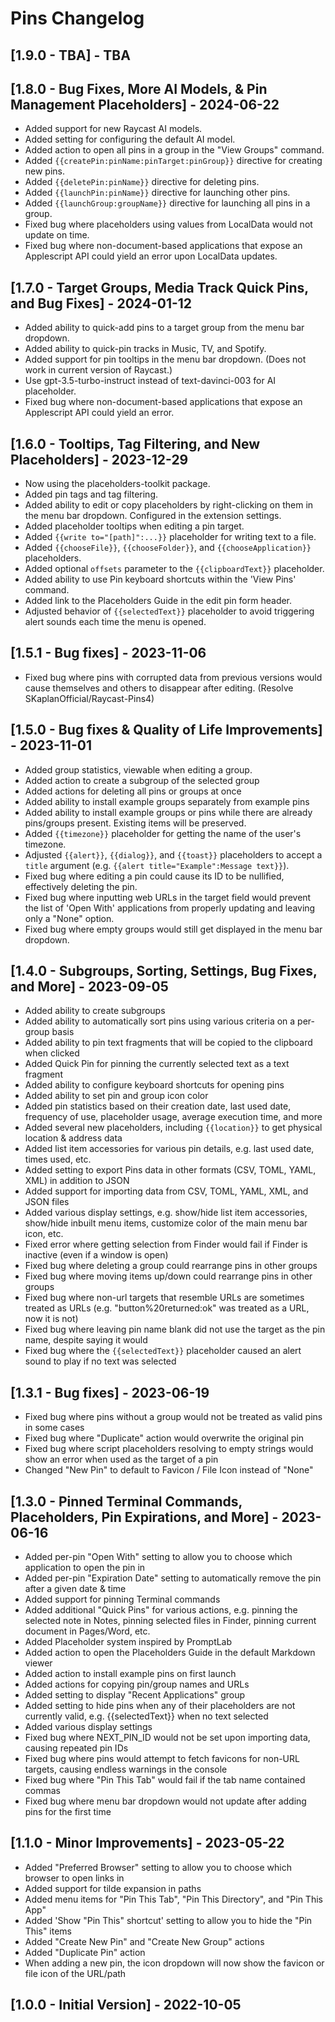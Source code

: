 # Pins Changelog

## [1.9.0 - TBA] - TBA

## [1.8.0 - Bug Fixes, More AI Models, & Pin Management Placeholders] - 2024-06-22

- Added support for new Raycast AI models.
- Added setting for configuring the default AI model.
- Added action to open all pins in a group in the "View Groups" command.
- Added `{{createPin:pinName:pinTarget:pinGroup}}` directive for creating new pins.
- Added `{{deletePin:pinName}}` directive for deleting pins.
- Added `{{launchPin:pinName}}` directive for launching other pins.
- Added `{{launchGroup:groupName}}` directive for launching all pins in a group.
- Fixed bug where placeholders using values from LocalData would not update on time.
- Fixed bug where non-document-based applications that expose an Applescript API could yield an error upon LocalData updates.

## [1.7.0 - Target Groups, Media Track Quick Pins, and Bug Fixes] - 2024-01-12

- Added ability to quick-add pins to a target group from the menu bar dropdown.
- Added ability to quick-pin tracks in Music, TV, and Spotify.
- Added support for pin tooltips in the menu bar dropdown. (Does not work in current version of Raycast.)
- Use gpt-3.5-turbo-instruct instead of text-davinci-003 for AI placeholder.
- Fixed bug where non-document-based applications that expose an Applescript API could yield an error.

## [1.6.0 - Tooltips, Tag Filtering, and New Placeholders] - 2023-12-29

- Now using the placeholders-toolkit package.
- Added pin tags and tag filtering.
- Added ability to edit or copy placeholders by right-clicking on them in the menu bar dropdown. Configured in the extension settings.
- Added placeholder tooltips when editing a pin target.
- Added `{{write to="[path]":...}}` placeholder for writing text to a file.
- Added `{{chooseFile}}`, `{{chooseFolder}}`, and `{{chooseApplication}}` placeholders.
- Added optional `offsets` parameter to the `{{clipboardText}}` placeholder.
- Added ability to use Pin keyboard shortcuts within the 'View Pins' command.
- Added link to the Placeholders Guide in the edit pin form header.
- Adjusted behavior of `{{selectedText}}` placeholder to avoid triggering alert sounds each time the menu is opened.

## [1.5.1 - Bug fixes] - 2023-11-06

- Fixed bug where pins with corrupted data from previous versions would cause themselves and others to disappear after editing. (Resolve SKaplanOfficial/Raycast-Pins4)

## [1.5.0 - Bug fixes & Quality of Life Improvements] - 2023-11-01

- Added group statistics, viewable when editing a group.
- Added action to create a subgroup of the selected group
- Added actions for deleting all pins or groups at once
- Added ability to install example groups separately from example pins
- Added ability to install example groups or pins while there are already pins/groups present. Existing items will be preserved.
- Added `{{timezone}}` placeholder for getting the name of the user's timezone.
- Adjusted `{{alert}}`, `{{dialog}}`, and `{{toast}}` placeholders to accept a `title` argument (e.g. `{{alert title="Example":Message text}}`).
- Fixed bug where editing a pin could cause its ID to be nullified, effectively deleting the pin.
- Fixed bug where inputting web URLs in the target field would prevent the list of 'Open With' applications from properly updating and leaving only a "None" option.
- Fixed bug where empty groups would still get displayed in the menu bar dropdown.

## [1.4.0 - Subgroups, Sorting, Settings, Bug Fixes, and More] - 2023-09-05

- Added ability to create subgroups
- Added ability to automatically sort pins using various criteria on a per-group basis
- Added ability to pin text fragments that will be copied to the clipboard when clicked
- Added Quick Pin for pinning the currently selected text as a text fragment
- Added ability to configure keyboard shortcuts for opening pins
- Added ability to set pin and group icon color
- Added pin statistics based on their creation date, last used date, frequency of use, placeholder usage, average execution time, and more
- Added several new placeholders, including `{{location}}` to get physical location & address data
- Added list item accessories for various pin details, e.g. last used date, times used, etc.
- Added setting to export Pins data in other formats (CSV, TOML, YAML, XML) in addition to JSON
- Added support for importing data from CSV, TOML, YAML, XML, and JSON files
- Added various display settings, e.g. show/hide list item accessories, show/hide inbuilt menu items, customize color of the main menu bar icon, etc.
- Fixed error where getting selection from Finder would fail if Finder is inactive (even if a window is open)
- Fixed bug where deleting a group could rearrange pins in other groups
- Fixed bug where moving items up/down could rearrange pins in other groups
- Fixed bug where non-url targets that resemble URLs are sometimes treated as URLs (e.g. "button%20returned:ok" was treated as a URL, now it is not)
- Fixed bug where leaving pin name blank did not use the target as the pin name, despite saying it would
- Fixed bug where the `{{selectedText}}` placeholder caused an alert sound to play if no text was selected

## [1.3.1 - Bug fixes] - 2023-06-19

- Fixed bug where pins without a group would not be treated as valid pins in some cases
- Fixed bug where "Duplicate" action would overwrite the original pin
- Fixed bug where script placeholders resolving to empty strings would show an error when used as the target of a pin
- Changed "New Pin" to default to Favicon / File Icon instead of "None"

## [1.3.0 - Pinned Terminal Commands, Placeholders, Pin Expirations, and More] - 2023-06-16

- Added per-pin "Open With" setting to allow you to choose which application to open the pin in
- Added per-pin "Expiration Date" setting to automatically remove the pin after a given date & time
- Added support for pinning Terminal commands
- Added additional "Quick Pins" for various actions, e.g. pinning the selected note in Notes, pinning selected files in Finder, pinning current document in Pages/Word, etc.
- Added Placeholder system inspired by PromptLab
- Added action to open the Placeholders Guide in the default Markdown viewer
- Added action to install example pins on first launch
- Added actions for copying pin/group names and URLs
- Added setting to display "Recent Applications" group
- Added setting to hide pins when any of their placeholders are not currently valid, e.g. {{selectedText}} when no text selected
- Added various display settings
- Fixed bug where NEXT_PIN_ID would not be set upon importing data, causing repeated pin IDs
- Fixed bug where pins would attempt to fetch favicons for non-URL targets, causing endless warnings in the console
- Fixed bug where "Pin This Tab" would fail if the tab name contained commas
- Fixed bug where menu bar dropdown would not update after adding pins for the first time

## [1.1.0 - Minor Improvements] - 2023-05-22

- Added "Preferred Browser" setting to allow you to choose which browser to open links in
- Added support for tilde expansion in paths
- Added menu items for "Pin This Tab", "Pin This Directory", and "Pin This App"
- Added 'Show "Pin This" shortcut' setting to allow you to hide the "Pin This" items
- Added "Create New Pin" and "Create New Group" actions
- Added "Duplicate Pin" action
- When adding a new pin, the icon dropdown will now show the favicon or file icon of the URL/path

## [1.0.0 - Initial Version] - 2022-10-05
